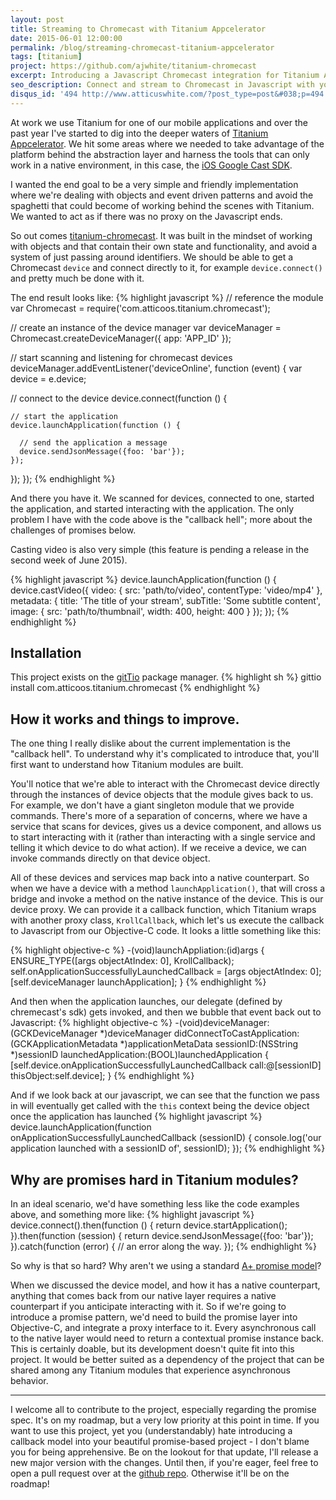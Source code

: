 ```yaml
---
layout: post
title: Streaming to Chromecast with Titanium Appcelerator
date: 2015-06-01 12:00:00
permalink: /blog/streaming-chromecast-titanium-appcelerator
tags: [titanium]
project: https://github.com/ajwhite/titanium-chromecast
excerpt: Introducing a Javascript Chromecast integration for Titanium Appcelerator projects.
seo_description: Connect and stream to Chromecast in Javascript with your Titanium Appcelerator application using titanium-chromecast.
disqus_id: '494 http://www.atticuswhite.com/?post_type=post&#038;p=494'
---
```


At work we use Titanium for one of our mobile applications and over the past year I've started to dig into the deeper waters of <a href="http://www.appcelerator.com/" title="Titanium Appcelerator - Mobile App Development Platform">Titanium Appcelerator</a>. We hit some areas where we needed to take advantage of the platform behind the abstraction layer and harness the tools that can only work in a native environment, in this case, the <a href="https://developers.google.com/cast/docs/ios_sender" title="iOS Google Cast API">iOS Google Cast SDK</a>.

I wanted the end goal to be a very simple and friendly implementation where we're dealing with objects and event driven patterns and avoid the spaghetti that could become of working behind the scenes with Titanium. We wanted to act as if there was no proxy on the Javascript ends.

So out comes <a href="https://github.com/ajwhite/titanium-chromecast" title="A Titanium Appcelerator GoogleCast module">titanium-chromecast</a>. It was built in the mindset of working with objects and that contain their own state and functionality, and avoid a system of just passing around identifiers. We should be able to get a Chromecast `device` and connect directly to it, for example <code class="highlight">device.connect()</code> and pretty much be done with it.

The end result looks like:
{% highlight javascript %}
// reference the module
var Chromecast = require('com.atticoos.titanium.chromecast');

// create an instance of the device manager
var deviceManager = Chromecast.createDeviceManager({
  app: 'APP_ID'
});

// start scanning and listening for chromecast devices
deviceManager.addEventListener('deviceOnline', function (event) {
  var device = e.device;

  // connect to the device
  device.connect(function () {

    // start the application
    device.launchApplication(function () {

      // send the application a message
      device.sendJsonMessage({foo: 'bar'});
    });
  });
});
{% endhighlight %}

And there you have it. We scanned for devices, connected to one, started the application, and started interacting with the application. The only problem I have with the code above is the "callback hell"; more about the challenges of promises below.

Casting video is also very simple (this feature is pending a release in the second week of June 2015).

{% highlight javascript %}
device.launchApplication(function () {
  device.castVideo({
    video: {
      src: 'path/to/video',
      contentType: 'video/mp4'
    },
    metadata: {
      title: 'The title of your stream',
      subTitle: 'Some subtitle content',
      image: {
        src: 'path/to/thumbnail',
        width: 400,
        height: 400
      }
  });
});
{% endhighlight %}

## Installation

This project exists on the <a href="http://gitt.io/" title="Titanium Appcelerator module package manager">gitTio</a> package manager.
{% highlight sh %}
gittio install com.atticoos.titanium.chromecast
{% endhighlight %}

## How it works and things to improve.

The one thing I really dislike about the current implementation is the "callback hell". To understand why it's complicated to introduce that, you'll first want to understand how Titanium modules are built.

You'll notice that we're able to interact with the Chromecast device directly through the instances of device objects that the module gives back to us. For example, we don't have a giant singleton module that we provide commands. There's more of a separation of concerns, where we have a service that scans for devices, gives us a device component, and allows us to start interacting with it (rather than interacting with a single service and telling it which device to do what action). If we receive a device, we can invoke commands directly on that device object.

All of these devices and services map back into a native counterpart. So when we have a device with a method <code class="highlight">launchApplication()</code>, that will cross a bridge and invoke a method on the native instance of the device. This is our device proxy. We can provide it a callback function, which Titanium wraps with another proxy class, <code class="highlight">KrollCallback</code>, which let's us execute the callback to Javascript from our Objective-C code. It looks a little something like this:

{% highlight objective-c %}
-(void)launchAppliation:(id)args
{
  ENSURE_TYPE([args objectAtIndex: 0], KrollCallback);
  self.onApplicationSuccessfullyLaunchedCallback = [args objectAtIndex: 0];
  [self.deviceManager launchApplication];
}
{% endhighlight %}

And then when the application launches, our delegate (defined by chremecast's sdk) gets invoked, and then we bubble that event back out to Javascript:
{% highlight objective-c %}
-(void)deviceManager:(GCKDeviceManager *)deviceManager didConnectToCastApplication:(GCKApplicationMetadata *)applicationMetaData sessionID:(NSString *)sessionID launchedApplication:(BOOL)launchedApplication
{
  [self.device.onApplicationSuccessfullyLaunchedCallback call:@[sessionID] thisObject:self.device];
}
{% endhighlight %}

And if we look back at our javascript, we can see that the function we pass in will eventually get called with the `this` context being the device object once the application has launched
{% highlight javascript %}
device.launchApplication(function onApplicationSuccessfullyLaunchedCallback (sessionID) {
  console.log('our application launched with a sessionID of', sessionID);
});
{% endhighlight %}

## Why are promises hard in Titanium modules?

In an ideal scenario, we'd have something less like the code examples above, and something more like:
{% highlight javascript %}
device.connect().then(function () {
  return device.startApplication();
}).then(function (session) {
  return device.sendJsonMessage({foo: 'bar'});
}).catch(function (error) {
  // an error along the way.
});
{% endhighlight %}

So why is that so hard? Why aren't we using a standard <a href="https://github.com/promises-aplus/promises-spec">A+ promise model</a>?

When we discussed the device model, and how it has a native counterpart, anything that comes back from our native layer requires a native counterpart if you anticipate interacting with it. So if we're going to introduce a promise pattern, we'd need to build the promise layer into Objective-C, and integrate a proxy interface to it. Every asynchronous call to the native layer would need to return a contextual promise instance back. This is certainly doable, but its development doesn't quite fit into this project. It would be better suited as a dependency of the project that can be shared among any Titanium modules that experience asynchronous behavior.

----

I welcome all to contribute to the project, especially regarding the promise spec. It's on my roadmap, but a very low priority at this point in time. If you want to use this project, yet you (understandably) hate introducing a callback model into your beautiful promise-based project - I don't blame you for being apprehensive. Be on the lookout for that update, I'll release a new major version with the changes. Until then, if you're eager, feel free to open a pull request over at the <a href="https://github.com/ajwhite/titanium-chromecast">github repo</a>. Otherwise it'll be on the roadmap!
